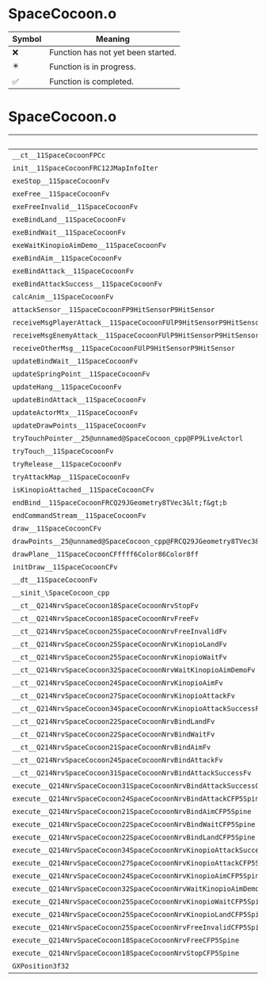 # SpaceCocoon.o
| Symbol | Meaning 
| ------------- | ------------- 
| :x: | Function has not yet been started. 
| :eight_pointed_black_star: | Function is in progress. 
| :white_check_mark: | Function is completed. 


# SpaceCocoon.o
| Symbol | Decompiled? |
| ------------- | ------------- |
| `__ct__11SpaceCocoonFPCc` | :x: |
| `init__11SpaceCocoonFRC12JMapInfoIter` | :x: |
| `exeStop__11SpaceCocoonFv` | :x: |
| `exeFree__11SpaceCocoonFv` | :x: |
| `exeFreeInvalid__11SpaceCocoonFv` | :x: |
| `exeBindLand__11SpaceCocoonFv` | :x: |
| `exeBindWait__11SpaceCocoonFv` | :x: |
| `exeWaitKinopioAimDemo__11SpaceCocoonFv` | :x: |
| `exeBindAim__11SpaceCocoonFv` | :x: |
| `exeBindAttack__11SpaceCocoonFv` | :x: |
| `exeBindAttackSuccess__11SpaceCocoonFv` | :x: |
| `calcAnim__11SpaceCocoonFv` | :x: |
| `attackSensor__11SpaceCocoonFP9HitSensorP9HitSensor` | :x: |
| `receiveMsgPlayerAttack__11SpaceCocoonFUlP9HitSensorP9HitSensor` | :x: |
| `receiveMsgEnemyAttack__11SpaceCocoonFUlP9HitSensorP9HitSensor` | :x: |
| `receiveOtherMsg__11SpaceCocoonFUlP9HitSensorP9HitSensor` | :x: |
| `updateBindWait__11SpaceCocoonFv` | :x: |
| `updateSpringPoint__11SpaceCocoonFv` | :x: |
| `updateHang__11SpaceCocoonFv` | :x: |
| `updateBindAttack__11SpaceCocoonFv` | :x: |
| `updateActorMtx__11SpaceCocoonFv` | :x: |
| `updateDrawPoints__11SpaceCocoonFv` | :x: |
| `tryTouchPointer__25@unnamed@SpaceCocoon_cpp@FP9LiveActorl` | :x: |
| `tryTouch__11SpaceCocoonFv` | :x: |
| `tryRelease__11SpaceCocoonFv` | :x: |
| `tryAttackMap__11SpaceCocoonFv` | :x: |
| `isKinopioAttached__11SpaceCocoonCFv` | :x: |
| `endBind__11SpaceCocoonFRCQ29JGeometry8TVec3&lt;f&gt;b` | :x: |
| `endCommandStream__11SpaceCocoonFv` | :x: |
| `draw__11SpaceCocoonCFv` | :x: |
| `drawPoints__25@unnamed@SpaceCocoon_cpp@FRCQ29JGeometry8TVec3&lt;f&gt;RCQ29JGeometry8TVec3&lt;f&gt;RCQ29JGeometry8TVec3&lt;f&gt;fffff6Color86Color8fff` | :x: |
| `drawPlane__11SpaceCocoonCFffff6Color86Color8ff` | :x: |
| `initDraw__11SpaceCocoonCFv` | :x: |
| `__dt__11SpaceCocoonFv` | :x: |
| `__sinit_\SpaceCocoon_cpp` | :x: |
| `__ct__Q214NrvSpaceCocoon18SpaceCocoonNrvStopFv` | :x: |
| `__ct__Q214NrvSpaceCocoon18SpaceCocoonNrvFreeFv` | :x: |
| `__ct__Q214NrvSpaceCocoon25SpaceCocoonNrvFreeInvalidFv` | :x: |
| `__ct__Q214NrvSpaceCocoon25SpaceCocoonNrvKinopioLandFv` | :x: |
| `__ct__Q214NrvSpaceCocoon25SpaceCocoonNrvKinopioWaitFv` | :x: |
| `__ct__Q214NrvSpaceCocoon32SpaceCocoonNrvWaitKinopioAimDemoFv` | :x: |
| `__ct__Q214NrvSpaceCocoon24SpaceCocoonNrvKinopioAimFv` | :x: |
| `__ct__Q214NrvSpaceCocoon27SpaceCocoonNrvKinopioAttackFv` | :x: |
| `__ct__Q214NrvSpaceCocoon34SpaceCocoonNrvKinopioAttackSuccessFv` | :x: |
| `__ct__Q214NrvSpaceCocoon22SpaceCocoonNrvBindLandFv` | :x: |
| `__ct__Q214NrvSpaceCocoon22SpaceCocoonNrvBindWaitFv` | :x: |
| `__ct__Q214NrvSpaceCocoon21SpaceCocoonNrvBindAimFv` | :x: |
| `__ct__Q214NrvSpaceCocoon24SpaceCocoonNrvBindAttackFv` | :x: |
| `__ct__Q214NrvSpaceCocoon31SpaceCocoonNrvBindAttackSuccessFv` | :x: |
| `execute__Q214NrvSpaceCocoon31SpaceCocoonNrvBindAttackSuccessCFP5Spine` | :x: |
| `execute__Q214NrvSpaceCocoon24SpaceCocoonNrvBindAttackCFP5Spine` | :x: |
| `execute__Q214NrvSpaceCocoon21SpaceCocoonNrvBindAimCFP5Spine` | :x: |
| `execute__Q214NrvSpaceCocoon22SpaceCocoonNrvBindWaitCFP5Spine` | :x: |
| `execute__Q214NrvSpaceCocoon22SpaceCocoonNrvBindLandCFP5Spine` | :x: |
| `execute__Q214NrvSpaceCocoon34SpaceCocoonNrvKinopioAttackSuccessCFP5Spine` | :x: |
| `execute__Q214NrvSpaceCocoon27SpaceCocoonNrvKinopioAttackCFP5Spine` | :x: |
| `execute__Q214NrvSpaceCocoon24SpaceCocoonNrvKinopioAimCFP5Spine` | :x: |
| `execute__Q214NrvSpaceCocoon32SpaceCocoonNrvWaitKinopioAimDemoCFP5Spine` | :x: |
| `execute__Q214NrvSpaceCocoon25SpaceCocoonNrvKinopioWaitCFP5Spine` | :x: |
| `execute__Q214NrvSpaceCocoon25SpaceCocoonNrvKinopioLandCFP5Spine` | :x: |
| `execute__Q214NrvSpaceCocoon25SpaceCocoonNrvFreeInvalidCFP5Spine` | :x: |
| `execute__Q214NrvSpaceCocoon18SpaceCocoonNrvFreeCFP5Spine` | :x: |
| `execute__Q214NrvSpaceCocoon18SpaceCocoonNrvStopCFP5Spine` | :x: |
| `GXPosition3f32` | :x: |
